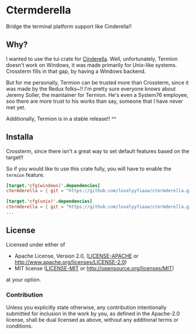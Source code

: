 # Ctermderella
Bridge the terminal platform support like Cinderella!!

## Why?
I wanted to use the tui crate for [Cinderella](https://github.com/lovelyyfiaaa/cinderella). Well, unfortunately, Termion doesn't work on Windows, it was made primarily for Unix-like systems. Crossterm fills in that gap, by having a Windows backend.

But for me personally, Termion can be trusted more than Crossterm, since it was made by the Redux folks~!! I'm pretty sure everyone knows about Jeremy Soller, the maintainer for Termion. He's even a System76 employee, soo there are more trust to his works than say, someone that I have never met yet.

Additionally, Termion is in a stable release!! ^^

## Installa
Crossterm, since there isn't a great way to set default features based on the target!!

So if you would like to use this crate fully, you will have to enable the `termion` feature.

```toml
[target.'cfg(windows)'.dependencies]
ctermderella = { git = "https://github.com/lovelyyfiaaa/ctermderella.git" }

[target.'cfg(unix)'.dependencies]
ctermderella = { git = "https://github.com/lovelyyfiaaa/ctermderella.git", default-features = false, features = ["termion"]}
...
```

## License

Licensed under either of

 * Apache License, Version 2.0, ([LICENSE-APACHE](LICENSE-APACHE) or http://www.apache.org/licenses/LICENSE-2.0)
 * MIT license ([LICENSE-MIT](LICENSE-MIT) or http://opensource.org/licenses/MIT)

at your option.

### Contribution

Unless you explicitly state otherwise, any contribution intentionally
submitted for inclusion in the work by you, as defined in the Apache-2.0
license, shall be dual licensed as above, without any additional terms or
conditions.
